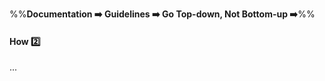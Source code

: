 <link rel="stylesheet" href="{{baseUrl}}/css/textbook.css">

<div class="website-content">

%%**Documentation :arrow_right: Guidelines :arrow_right: Go Top-down, Not Bottom-up :arrow_right:**%%

#### How :two:

<div id="main">

...

</div>
</div>
